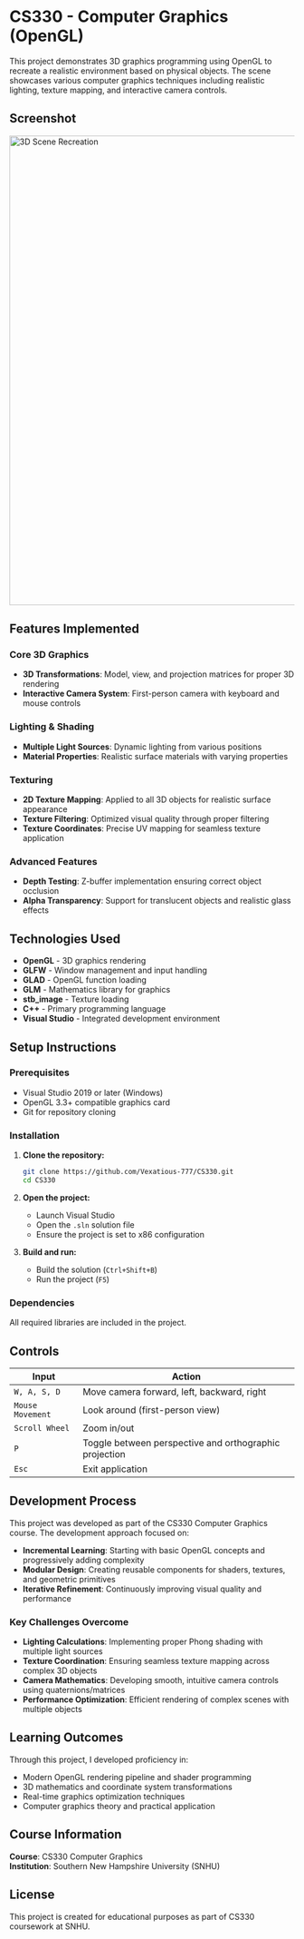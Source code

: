 # CS330 - Computer Graphics (OpenGL)

This project demonstrates 3D graphics programming using OpenGL to recreate a realistic environment based on physical objects. The scene showcases various computer graphics techniques including realistic lighting, texture mapping, and interactive camera controls.

## Screenshot

<img width="997" height="828" alt="3D Scene Recreation" src="https://github.com/user-attachments/assets/9e6e969c-cc8f-4e18-b9b4-aa7768a5b4d0" />

## Features Implemented

### Core 3D Graphics
- **3D Transformations**: Model, view, and projection matrices for proper 3D rendering
- **Interactive Camera System**: First-person camera with keyboard and mouse controls

### Lighting & Shading
- **Multiple Light Sources**: Dynamic lighting from various positions
- **Material Properties**: Realistic surface materials with varying properties

### Texturing
- **2D Texture Mapping**: Applied to all 3D objects for realistic surface appearance
- **Texture Filtering**: Optimized visual quality through proper filtering
- **Texture Coordinates**: Precise UV mapping for seamless texture application

### Advanced Features
- **Depth Testing**: Z-buffer implementation ensuring correct object occlusion
- **Alpha Transparency**: Support for translucent objects and realistic glass effects

## Technologies Used

- **OpenGL** - 3D graphics rendering
- **GLFW** - Window management and input handling
- **GLAD** - OpenGL function loading
- **GLM** - Mathematics library for graphics
- **stb_image** - Texture loading
- **C++** - Primary programming language
- **Visual Studio** - Integrated development environment

## Setup Instructions

### Prerequisites
- Visual Studio 2019 or later (Windows)
- OpenGL 3.3+ compatible graphics card
- Git for repository cloning

### Installation
1. **Clone the repository:**
   ```bash
   git clone https://github.com/Vexatious-777/CS330.git
   cd CS330
   ```

2. **Open the project:**
   - Launch Visual Studio
   - Open the `.sln` solution file
   - Ensure the project is set to x86 configuration

3. **Build and run:**
   - Build the solution (`Ctrl+Shift+B`)
   - Run the project (`F5`)

### Dependencies
All required libraries are included in the project.

## Controls

| Input | Action |
|-------|--------|
| `W, A, S, D` | Move camera forward, left, backward, right |
| `Mouse Movement` | Look around (first-person view) |
| `Scroll Wheel` | Zoom in/out |
| `P` | Toggle between perspective and orthographic projection |
| `Esc` | Exit application |

## Development Process

This project was developed as part of the CS330 Computer Graphics course. The development approach focused on:

- **Incremental Learning**: Starting with basic OpenGL concepts and progressively adding complexity
- **Modular Design**: Creating reusable components for shaders, textures, and geometric primitives
- **Iterative Refinement**: Continuously improving visual quality and performance

### Key Challenges Overcome

- **Lighting Calculations**: Implementing proper Phong shading with multiple light sources
- **Texture Coordination**: Ensuring seamless texture mapping across complex 3D objects
- **Camera Mathematics**: Developing smooth, intuitive camera controls using quaternions/matrices
- **Performance Optimization**: Efficient rendering of complex scenes with multiple objects

## Learning Outcomes

Through this project, I developed proficiency in:
- Modern OpenGL rendering pipeline and shader programming
- 3D mathematics and coordinate system transformations
- Real-time graphics optimization techniques
- Computer graphics theory and practical application

## Course Information

**Course**: CS330 Computer Graphics  
**Institution**: Southern New Hampshire University (SNHU)

## License

This project is created for educational purposes as part of CS330 coursework at SNHU.
